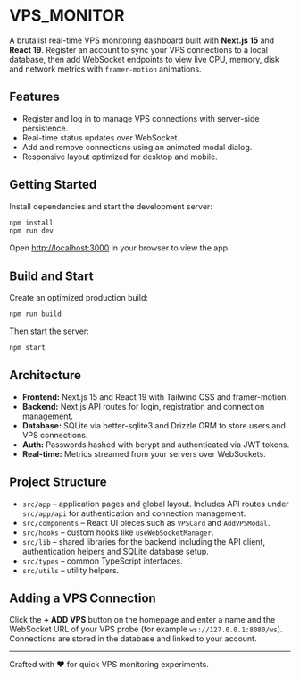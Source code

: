 # VPS_MONITOR

A brutalist real-time VPS monitoring dashboard built with **Next.js 15** and **React 19**. Register an account to sync your VPS connections to a local database, then add WebSocket endpoints to view live CPU, memory, disk and network metrics with `framer-motion` animations.

## Features

- Register and log in to manage VPS connections with server-side persistence.
- Real-time status updates over WebSocket.
- Add and remove connections using an animated modal dialog.
- Responsive layout optimized for desktop and mobile.

## Getting Started

Install dependencies and start the development server:

```bash
npm install
npm run dev
```

Open <http://localhost:3000> in your browser to view the app.

## Build and Start

Create an optimized production build:

```bash
npm run build
```

Then start the server:

```bash
npm start
```
## Architecture

- **Frontend:** Next.js 15 and React 19 with Tailwind CSS and framer-motion.
- **Backend:** Next.js API routes for login, registration and connection management.
- **Database:** SQLite via better-sqlite3 and Drizzle ORM to store users and VPS connections.
- **Auth:** Passwords hashed with bcrypt and authenticated via JWT tokens.
- **Real-time:** Metrics streamed from your servers over WebSockets.


## Project Structure

- `src/app` – application pages and global layout. Includes API routes under
  `src/app/api` for authentication and connection management.
- `src/components` – React UI pieces such as `VPSCard` and `AddVPSModal`.
- `src/hooks` – custom hooks like `useWebSocketManager`.
- `src/lib` – shared libraries for the backend including the API client,
  authentication helpers and SQLite database setup.
- `src/types` – common TypeScript interfaces.
- `src/utils` – utility helpers.

## Adding a VPS Connection

Click the **+ ADD VPS** button on the homepage and enter a name and the WebSocket URL of your VPS probe (for example `ws://127.0.0.1:8080/ws`). Connections are stored in the database and linked to your account.

---

Crafted with ❤️ for quick VPS monitoring experiments.

